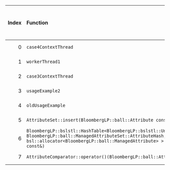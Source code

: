 |   Index | Function                                                                                                                                                                                                                                                                                                                                                      |   Difference in number of lines |   Function size difference in bytes | Disassembly                                                             | Number of lines in assumed build   | Number of bytes in assumed build   | Number of lines in ignored build   | Number of bytes in ignored build   |
|--------:|:--------------------------------------------------------------------------------------------------------------------------------------------------------------------------------------------------------------------------------------------------------------------------------------------------------------------------------------------------------------|--------------------------------:|------------------------------------:|:------------------------------------------------------------------------|:-----------------------------------|:-----------------------------------|:-----------------------------------|:-----------------------------------|
|       0 | `case4ContextThread`                                                                                                                                                                                                                                                                                                                                          |                             311 |                                1488 | [Assumed](0.assume.s.txt), [Ignored](0.none.s.txt), [Diff](0.diff.html) | 8,928                              | 4,229,408                          | 7,440                              | 4,226,080                          |
|       1 | `workerThread1`                                                                                                                                                                                                                                                                                                                                               |                             287 |                                1232 | [Assumed](1.assume.s.txt), [Ignored](1.none.s.txt), [Diff](1.diff.html) | 2,224                              | 4,220,544                          | 992                                | 4,219,120                          |
|       2 | `case3ContextThread`                                                                                                                                                                                                                                                                                                                                          |                             196 |                                 864 | [Assumed](2.assume.s.txt), [Ignored](2.none.s.txt), [Diff](2.diff.html) | 5,536                              | 4,238,336                          | 4,672                              | 4,233,520                          |
|       3 | `usageExample2`                                                                                                                                                                                                                                                                                                                                               |                             154 |                                 688 | [Assumed](3.assume.s.txt), [Ignored](3.none.s.txt), [Diff](3.diff.html) | 2,400                              | 4,218,144                          | 1,712                              | 4,217,408                          |
|       4 | `oldUsageExample`                                                                                                                                                                                                                                                                                                                                             |                             142 |                                 672 | [Assumed](4.assume.s.txt), [Ignored](4.none.s.txt), [Diff](4.diff.html) | 4,336                              | 4,222,896                          | 3,664                              | 4,220,240                          |
|       5 | `AttributeSet::insert(BloombergLP::ball::Attribute const&)`                                                                                                                                                                                                                                                                                                   |                              63 |                                 176 | [Assumed](5.assume.s.txt), [Ignored](5.none.s.txt), [Diff](5.diff.html) | 192                                | 4,217,312                          | 16                                 | 4,216,752                          |
|       6 | `BloombergLP::bslstl::HashTable<BloombergLP::bslstl::UnorderedSetKeyConfiguration<BloombergLP::ball::ManagedAttribute>, BloombergLP::ball::ManagedAttributeSet::AttributeHash, bsl::equal_to<BloombergLP::ball::ManagedAttribute>, bsl::allocator<BloombergLP::ball::ManagedAttribute> >::insertIfMissing(bool*, BloombergLP::ball::ManagedAttribute const&)` |                               7 |                                  32 | [Assumed](6.assume.s.txt), [Ignored](6.none.s.txt), [Diff](6.diff.html) | 816                                | 4,271,712                          | 784                                | 4,261,840                          |
|       7 | `AttributeComparator::operator()(BloombergLP::ball::Attribute const&, BloombergLP::ball::Attribute const&) const`                                                                                                                                                                                                                                             |                              -4 |                                 -16 | [Assumed](7.assume.s.txt), [Ignored](7.none.s.txt), [Diff](7.diff.html) | 176                                | 4,275,696                          | 192                                | 4,265,312                          |